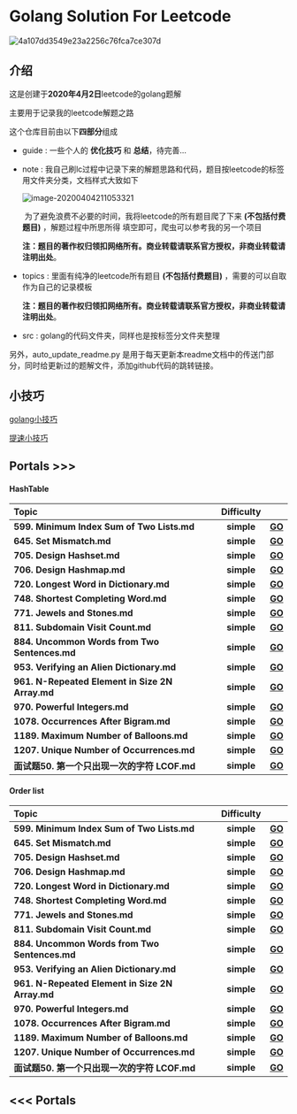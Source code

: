 # Golang Solution For Leetcode



![4a107dd3549e23a2256c76fca7ce307d](https://tva1.sinaimg.cn/large/00831rSTgy1gdemdudz1dj30u00bbq36.jpg)

## 介绍

这是创建于**2020年4月2日**leetcode的golang题解

主要用于记录我的leetcode解题之路

这个仓库目前由以下**四部分**组成

* guide : 一些个人的 **优化技巧** 和 **总结**，待完善...

* note :  我自己刷lc过程中记录下来的解题思路和代码，题目按leetcode的标签用文件夹分类，文档样式大致如下

  ![image-20200404211053321](https://tva1.sinaimg.cn/large/00831rSTgy1gdi1k0f9c6j31410u0jup.jpg)

  ​		为了避免浪费不必要的时间，我将leetcode的所有题目爬了下来 **(不包括付费题目)** ，解题过程中所思所得	填空即可，爬虫可以参考我的另一个项目

  ​	**注：题目的著作权归领扣网络所有。商业转载请联系官方授权，非商业转载请注明出处**。

* topics : 里面有纯净的leetcode所有题目 **(不包括付费题目)** ，需要的可以自取作为自己的记录模板

  **注：题目的著作权归领扣网络所有。商业转载请联系官方授权，非商业转载请注明出处**。

* src : golang的代码文件夹，同样也是按标签分文件夹整理

另外，auto_update_readme.py 是用于每天更新本readme文档中的传送门部分，同时给更新过的题解文件，添加github代码的跳转链接。



## 小技巧

[golang小技巧](https://github.com/LZH139/leetcode_Go/blob/master/guide/golang%E5%B0%8F%E6%8A%80%E5%B7%A7.md)

[提速小技巧](https://github.com/LZH139/leetcode_Go/blob/master/guide/%E6%8F%90%E9%80%9F%E5%B0%8F%E6%8A%80%E5%B7%A7.md)



## Portals >>>
#### HashTable
| **Topic**                                   | **Difficulty** |                                                              |
| :-------------------------------------- | :--------: | :----------------------------------------------------------: |
| **599. Minimum Index Sum of Two Lists.md** | **simple** | **[GO](https://github%2Ecom/LZH139/leetcode_Go/blob/master/src/HashTable/simple/MinimumIndexSumOfTwoLists/MinimumIndexSumOfTwoLists%2Ego)** |
| **645. Set Mismatch.md** | **simple** | **[GO](https://github%2Ecom/LZH139/leetcode_Go/blob/master/src/HashTable/simple/SetMismatch/SetMismatch%2Ego)** |
| **705. Design Hashset.md** | **simple** | **[GO](https://github%2Ecom/LZH139/leetcode_Go/blob/master/src/HashTable/simple/DesignHashset/DesignHashset%2Ego)** |
| **706. Design Hashmap.md** | **simple** | **[GO](https://github%2Ecom/LZH139/leetcode_Go/blob/master/src/HashTable/simple/DesignHashmap/DesignHashmap%2Ego)** |
| **720. Longest Word in Dictionary.md** | **simple** | **[GO](https://github%2Ecom/LZH139/leetcode_Go/blob/master/src/HashTable/simple/LongestWordInDictionary/LongestWordInDictionary%2Ego)** |
| **748. Shortest Completing Word.md** | **simple** | **[GO](https://github%2Ecom/LZH139/leetcode_Go/blob/master/src/HashTable/simple/ShortestCompletingWord/ShortestCompletingWord%2Ego)** |
| **771. Jewels and Stones.md** | **simple** | **[GO](https://github%2Ecom/LZH139/leetcode_Go/blob/master/src/HashTable/simple/JewelsAndStones/JewelsAndStones%2Ego)** |
| **811. Subdomain Visit Count.md** | **simple** | **[GO](https://github%2Ecom/LZH139/leetcode_Go/blob/master/src/HashTable/simple/SubdomainVisitCount/SubdomainVisitCount%2Ego)** |
| **884. Uncommon Words from Two Sentences.md** | **simple** | **[GO](https://github%2Ecom/LZH139/leetcode_Go/blob/master/src/HashTable/simple/UncommonWordsFromTwoSentences/UncommonWordsFromTwoSentences%2Ego)** |
| **953. Verifying an Alien Dictionary.md** | **simple** | **[GO](https://github%2Ecom/LZH139/leetcode_Go/blob/master/src/HashTable/simple/VerifyingAnAlienDictionary/VerifyingAnAlienDictionary%2Ego)** |
| **961. N-Repeated Element in Size 2N Array.md** | **simple** | **[GO](https://github%2Ecom/LZH139/leetcode_Go/blob/master/src/HashTable/simple/NRepeatedElementInSize2nArray/NRepeatedElementInSize2nArray%2Ego)** |
| **970. Powerful Integers.md** | **simple** | **[GO](https://github%2Ecom/LZH139/leetcode_Go/blob/master/src/HashTable/simple/PowerfulIntegers/PowerfulIntegers%2Ego)** |
| **1078. Occurrences After Bigram.md** | **simple** | **[GO](https://github%2Ecom/LZH139/leetcode_Go/blob/master/src/HashTable/simple/OccurrencesAfterBigram/OccurrencesAfterBigram%2Ego)** |
| **1189. Maximum Number of Balloons.md** | **simple** | **[GO](https://github%2Ecom/LZH139/leetcode_Go/blob/master/src/HashTable/simple/MaximumNumberOfBalloons/MaximumNumberOfBalloons%2Ego)** |
| **1207. Unique Number of Occurrences.md** | **simple** | **[GO](https://github%2Ecom/LZH139/leetcode_Go/blob/master/src/HashTable/simple/UniqueNumberOfOccurrences/UniqueNumberOfOccurrences%2Ego)** |
| **面试题50. 第一个只出现一次的字符  LCOF.md** | **simple** | **[GO](https://github%2Ecom/LZH139/leetcode_Go/blob/master/src/HashTable/simple/DiYiGeZhiChuXianYiCiDeZiFuLcof/DiYiGeZhiChuXianYiCiDeZiFuLcof%2Ego)** |

#### Order list
| **Topic**                                   | **Difficulty** |                                                              |
| :-------------------------------------- | :--------: | :----------------------------------------------------------: |
| **599. Minimum Index Sum of Two Lists.md** | **simple** | **[GO](https://github%2Ecom/LZH139/leetcode_Go/blob/master/src/HashTable/simple/MinimumIndexSumOfTwoLists/MinimumIndexSumOfTwoLists%2Ego)** |
| **645. Set Mismatch.md** | **simple** | **[GO](https://github%2Ecom/LZH139/leetcode_Go/blob/master/src/HashTable/simple/SetMismatch/SetMismatch%2Ego)** |
| **705. Design Hashset.md** | **simple** | **[GO](https://github%2Ecom/LZH139/leetcode_Go/blob/master/src/HashTable/simple/DesignHashset/DesignHashset%2Ego)** |
| **706. Design Hashmap.md** | **simple** | **[GO](https://github%2Ecom/LZH139/leetcode_Go/blob/master/src/HashTable/simple/DesignHashmap/DesignHashmap%2Ego)** |
| **720. Longest Word in Dictionary.md** | **simple** | **[GO](https://github%2Ecom/LZH139/leetcode_Go/blob/master/src/HashTable/simple/LongestWordInDictionary/LongestWordInDictionary%2Ego)** |
| **748. Shortest Completing Word.md** | **simple** | **[GO](https://github%2Ecom/LZH139/leetcode_Go/blob/master/src/HashTable/simple/ShortestCompletingWord/ShortestCompletingWord%2Ego)** |
| **771. Jewels and Stones.md** | **simple** | **[GO](https://github%2Ecom/LZH139/leetcode_Go/blob/master/src/HashTable/simple/JewelsAndStones/JewelsAndStones%2Ego)** |
| **811. Subdomain Visit Count.md** | **simple** | **[GO](https://github%2Ecom/LZH139/leetcode_Go/blob/master/src/HashTable/simple/SubdomainVisitCount/SubdomainVisitCount%2Ego)** |
| **884. Uncommon Words from Two Sentences.md** | **simple** | **[GO](https://github%2Ecom/LZH139/leetcode_Go/blob/master/src/HashTable/simple/UncommonWordsFromTwoSentences/UncommonWordsFromTwoSentences%2Ego)** |
| **953. Verifying an Alien Dictionary.md** | **simple** | **[GO](https://github%2Ecom/LZH139/leetcode_Go/blob/master/src/HashTable/simple/VerifyingAnAlienDictionary/VerifyingAnAlienDictionary%2Ego)** |
| **961. N-Repeated Element in Size 2N Array.md** | **simple** | **[GO](https://github%2Ecom/LZH139/leetcode_Go/blob/master/src/HashTable/simple/NRepeatedElementInSize2nArray/NRepeatedElementInSize2nArray%2Ego)** |
| **970. Powerful Integers.md** | **simple** | **[GO](https://github%2Ecom/LZH139/leetcode_Go/blob/master/src/HashTable/simple/PowerfulIntegers/PowerfulIntegers%2Ego)** |
| **1078. Occurrences After Bigram.md** | **simple** | **[GO](https://github%2Ecom/LZH139/leetcode_Go/blob/master/src/HashTable/simple/OccurrencesAfterBigram/OccurrencesAfterBigram%2Ego)** |
| **1189. Maximum Number of Balloons.md** | **simple** | **[GO](https://github%2Ecom/LZH139/leetcode_Go/blob/master/src/HashTable/simple/MaximumNumberOfBalloons/MaximumNumberOfBalloons%2Ego)** |
| **1207. Unique Number of Occurrences.md** | **simple** | **[GO](https://github%2Ecom/LZH139/leetcode_Go/blob/master/src/HashTable/simple/UniqueNumberOfOccurrences/UniqueNumberOfOccurrences%2Ego)** |
| **面试题50. 第一个只出现一次的字符  LCOF.md** | **simple** | **[GO](https://github%2Ecom/LZH139/leetcode_Go/blob/master/src/HashTable/simple/DiYiGeZhiChuXianYiCiDeZiFuLcof/DiYiGeZhiChuXianYiCiDeZiFuLcof%2Ego)** |

## <<< Portals

